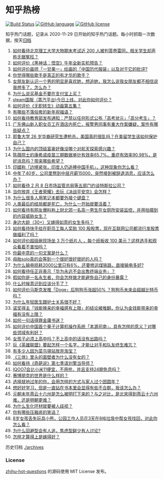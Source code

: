 # 知乎热榜
[![Build Status](https://github.com/ToWeLong/zhihu-hot-questions/workflows/CI/badge.svg)](https://github.com/ToWeLong/zhihu-hot-questions/actions)
[![GitHub language](https://img.shields.io/badge/language-golang-orange.svg)](https://golang.org/)
[![GitHub license](https://img.shields.io/github/license/ToWeLong/zhihu-hot-questions)](https://github.com/ToWeLong/zhihu-hot-questions/blob/main/LICENSE)

知乎热门话题，记录从 2020-11-29 日开始的知乎热门话题。每小时抓取一次数据，按天[归档](./archives)

<!-- BEGIN -->

1. [如何看待北京理工大学大物期末考试近 200 人被判答卷雷同，相关学生却声称无据冤枉？](https://www.zhihu.com/question/443305803)
1. [如何评价《黑神话：悟空》牛年全新实机预告？](https://www.zhihu.com/question/443563130)
1. [如何评价画师「一甘果一」绘画的「中国历代服装」以及对于它的批评?](https://www.zhihu.com/question/443536229)
1. [你觉得哪些歌手是真正的有才华的歌手？](https://www.zhihu.com/question/421648239)
1. [女朋友新认识一个男的明显是喜欢她，想追她，我怎么说我女朋友都不相信说我想多了，怎么办？](https://www.zhihu.com/question/443086749)
1. [为什么说买基金不要在支付宝上买？](https://www.zhihu.com/question/441456164)
1. [steam国服（蒸汽平台)今日上线，对此你如何评价？](https://www.zhihu.com/question/443540417)
1. [如何评价《无职转生》动画第五集？](https://www.zhihu.com/question/443387908)
1. [有哪些不落俗套的新年祝福语？](https://www.zhihu.com/question/19966576)
1. [如何看待教育部发布通知：严禁以任何形式公布「高考状元」「高分考生」？](https://www.zhihu.com/question/443466003)
1. [广东佛山新入职女员工在酒店内死亡，报警男同事有重大作案嫌疑，案件有哪些疑点？](https://www.zhihu.com/question/443554590)
1. [耶鲁大学 26 岁华裔研究生遭枪杀，美国真的很乱吗？在美留学生该如何保护自己？](https://www.zhihu.com/question/443408828)
1. [为什么国内的顶级富豪好像没哪个对航天探索感兴趣？](https://www.zhihu.com/question/442986606)
1. [陈薇院士的康希诺疫苗三期数据单针有效率65.7%，重症有效率90.98%，是好消息吗？带来哪些希望？](https://www.zhihu.com/question/443526905)
1. [印媒称「边境紧张，印度人仍追捧中国手机」，这种现象你怎么看？](https://www.zhihu.com/question/443444022)
1. [中年了40岁，公司里熬到中层月薪15000，突然接到被辞退消息，应该怎么办？](https://www.zhihu.com/question/440996574)
1. [如何看待 2 月 8 日市场监管总局等五部门约谈特斯拉公司？](https://www.zhihu.com/question/443492818)
1. [当你放弃《王者荣耀》去玩《决战平安京》会怎样？](https://www.zhihu.com/question/316199342)
1. [为什么很多人用笔记本都要外接个键盘？](https://www.zhihu.com/question/334473630)
1. [人类最后的结局都是死亡，为什么一开始就要活着？](https://www.zhihu.com/question/436642795)
1. [如何看待有网友爆料称上财北郊一名高一男生在女厕所安装监控，并用拍摄到的内容威胁女生？](https://www.zhihu.com/question/443475682)
1. [身边大龄（30+）又嫁得如意的女生多吗？](https://www.zhihu.com/question/440274088)
1. [如何看待快手给在职员工每人奖励 100 股股票，现在互联网公司都流行发股票做福利了吗？](https://www.zhihu.com/question/443490419)
1. [如何评价超级碗现场坐 3 万个纸片人 ，每个纸板收 100 美元？这样选手和观众看着不害怕吗？](https://www.zhihu.com/question/443416930)
1. [你最中意的一句文案是什么？](https://www.zhihu.com/question/363361102)
1. [母胎solo真的会等到一个很好很好很好的人吗？](https://www.zhihu.com/question/424575466)
1. [为什么输电损耗2000公里只有6%，还要修运煤铁路，直接输电多好?](https://www.zhihu.com/question/327986995)
1. [如何看待任正非表示「华为永远不会出售终端业务」？](https://www.zhihu.com/question/443600424)
1. [假如你是一名永生者，你会怎样做才能避免自己的身份暴露？](https://www.zhihu.com/question/438453657)
1. [什么时候意识到应该分手了？](https://www.zhihu.com/question/412551827)
1. [如何评价马斯克发推「Doge」后狗狗币涨超50% ？狗狗币未来会超越比特币吗？](https://www.zhihu.com/question/442851294)
1. [为什么年轻医生跟护士关系很不好？](https://www.zhihu.com/question/441219611)
1. [诺奖得主「钱能换来的幸福感有上限」的结论被推翻，你认为金钱能带来的幸福有没有上限？](https://www.zhihu.com/question/443562214)
1. [如何一句话得罪金庸书迷？](https://www.zhihu.com/question/442483397)
1. [如何评价中国首个量子计算机操作系统「本源司南」，具有怎样的意义？对哪些领域有利好？](https://www.zhihu.com/question/443493589)
1. [女孩子必须上高中吗？不上高中的话没有出路吗？](https://www.zhihu.com/question/441417513)
1. [玩《英雄联盟》要起怎样一个名字，才能让对手和队友终生难忘？](https://www.zhihu.com/question/37962274)
1. [有多少人因为菜鸟驿站放弃淘宝？](https://www.zhihu.com/question/356471609)
1. [《三体》里头的面壁者为什么没有女的？](https://www.zhihu.com/question/442478981)
1. [如何看待《奇葩说》第七季请刘擎当导师？](https://www.zhihu.com/question/433729395)
1. [IQOO7会比小米11便宜，不用抢，并且支持24期免息吗？](https://www.zhihu.com/question/437553098)
1. [赛博朋克的世界是什么样的？](https://www.zhihu.com/question/436715611)
1. [选择就地过年的你，会用怎样的方式与家人过个团圆年？](https://www.zhihu.com/question/443591617)
1. [想好好学习，但是一直钻在书本里会显得有些不合群，我该怎么办？](https://www.zhihu.com/question/442670669)
1. [元朝末年燕云十六州是怎么被明打下来的？与之对比，是北宋得到燕云十六州难，还是明朝更难？](https://www.zhihu.com/question/390770260)
1. [为什么生化环材就要被人歧视？](https://www.zhihu.com/question/443552660)
1. [你有哪些压箱底的笑话？](https://www.zhihu.com/question/267249806)
1. [8岁女孩丢失玩具小熊，公园工作人员花3天在8吨垃圾中帮女孩找回，对此你怎么看？](https://www.zhihu.com/question/443261024)
1. [为什么回避型会有人追，焦虑型鲜少有人讨论?](https://www.zhihu.com/question/443171350)
1. [怎样才算得上是嫁得好？](https://www.zhihu.com/question/356339139)

<!-- END -->

历史归档 [./archives](./archives)


### License
[zhihu-hot-questions](https://github.com/towelong/zhihu-hot-questions) 的源码使用 MIT License 发布。